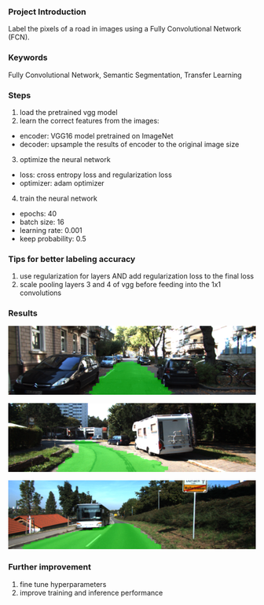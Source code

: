 ### Project Introduction

Label the pixels of a road in images using a Fully Convolutional Network (FCN).

### Keywords
Fully Convolutional Network, Semantic Segmentation, Transfer Learning

### Steps
1. load the pretrained vgg model
2. learn the correct features from the images:
  - encoder: VGG16 model pretrained on ImageNet
  - decoder: upsample the results of encoder to the original image size
3. optimize the neural network
  - loss: cross entropy loss and regularization loss
  - optimizer: adam optimizer
4. train the neural network
  - epochs: 40
  - batch size: 16
  - learning rate: 0.001
  - keep probability: 0.5

### Tips for better labeling accuracy
1. use regularization for layers AND add regularization loss to the final loss
2. scale pooling layers 3 and 4 of vgg before feeding into the 1x1 convolutions

### Results
![](./demo/uu_000099.png)

![](./demo/uu_000007.png)

![](./demo/um_000032.png)



### Further improvement
1. fine tune hyperparameters
2. improve training and inference performance
